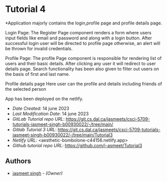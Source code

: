 <!--- The following README.md sample file was adapted from https://gist.github.com/PurpleBooth/109311bb0361f32d87a2#file-readme-template-md by Gabriella Mosquera for academic use ---> 
<!--- You may delete any comments in this sample README.md file. If needing to use as a .txt file then simply delete all comments, edit as needed, and save as a README.txt file --->



# Tutorial 4

*Application majorly contains the login,profile page and profile details page.

Login Page:
The Register Page component renders a form where users  input fields like email and password and along with a login button.  After successful login user will be directed to profile page otherwise, an alert will be thrown for invalid credentials.

Profile Page:
The profile Page component is responsible for rendering list of users and their basic details. After clicking any user it will redirect to user details page. Search functionality has been also given to filter out users on the basis of first and last name.

Profile details page
Here user can the profile and details including friends of the selected person

App has been  deployed on the netlify.

* *Date Created*: 14 june 2023
* *Last Modification Date*: 14 june 2023
* *GitLab Tutorial repo URL*: <https://git.cs.dal.ca/jasmeets/csci-5709-tutorials-jasmeet-singh-b00930022/-/tree/main/>
* *Gitlab Tutorial 3 URL*: <https://git.cs.dal.ca/jasmeets/csci-5709-tutorials-jasmeet-singh-b00930022/-/tree/main/Tutorial3>
* *Netlify URL*: <aesthetic-bombolone-c44156.netlify.app>
* *Github tutorial repo URL*: <https://github.com/j-asmeet/Tutorial3>

## Authors

* [jasmeet singh](js893478@dal.ca) - *(Owner)*
